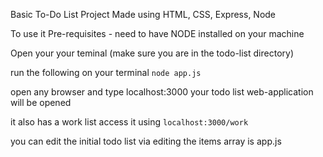 Basic To-Do List Project Made using HTML, CSS, Express, Node

To use it 
Pre-requisites - need to have NODE installed on your machine

Open your your teminal (make sure you are in the todo-list directory)

run the following on your terminal
```node app.js```

open any browser and type localhost:3000
your todo list web-application will be opened 

it also has a work list
access it using
```localhost:3000/work```

you can edit the initial todo list via editing 
the items array is app.js

